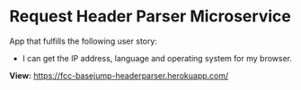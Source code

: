 # Request Header Parser Microservice

App that fulfills the following user story:
 
* I can get the IP address, language and operating system for my browser.

**View:** https://fcc-basejump-headerparser.herokuapp.com/
